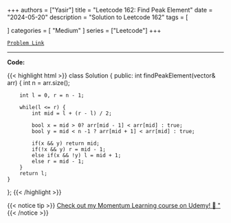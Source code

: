 
+++
authors = ["Yasir"]
title = "Leetcode 162: Find Peak Element"
date = "2024-05-20"
description = "Solution to Leetcode 162"
tags = [
    
]
categories = [
    "Medium"
]
series = ["Leetcode"]
+++



[`Problem Link`](https://leetcode.com/problems/find-peak-element/description/)

---

**Code:**

{{< highlight html >}}
class Solution {
public:
    int findPeakElement(vector<int>& arr) {
        int n = arr.size();
        
        int l = 0, r = n - 1;
        
        while(l <= r) {
            int mid = l + (r - l) / 2;
            
            bool x = mid > 0? arr[mid - 1] < arr[mid] : true;
            bool y = mid < n -1 ? arr[mid + 1] < arr[mid] : true;
            
            if(x && y) return mid;
            if(!x && y) r = mid - 1;
            else if(x && !y) l = mid + 1;
            else r = mid - 1;            
        }
        return l;
    }
};
{{< /highlight >}}


{{< notice tip >}}
[Check out my Momentum Learning course on Udemy! 🚀 "](https://www.udemy.com/course/blind-75-the-data-structures-and-algorithms-essentials/)
{{< /notice >}}

